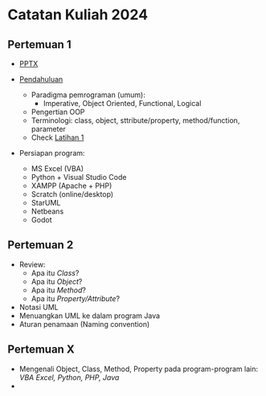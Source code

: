 # Catatan Kuliah 2024

## Pertemuan 1
- [PPTX](pptx/pbo-pertemuan-1.pptx)
- [Pendahuluan](01-pendahuluan.md)
  - Paradigma pemrograman (umum):
    - Imperative, Object Oriented, Functional, Logical
  - Pengertian OOP
  - Terminologi: class, object, sttribute/property, method/function, parameter
  - Check [Latihan 1](latihan/latihan-01.md)

- Persiapan program:
  - MS Excel (VBA)
  - Python + Visual Studio Code
  - XAMPP (Apache + PHP)
  - Scratch (online/desktop)
  - StarUML
  - Netbeans
  - Godot

## Pertemuan 2
- Review:
  - Apa itu _Class_?
  - Apa itu _Object_?
  - Apa itu _Method_?
  - Apa itu _Property/Attribute_?
- Notasi UML
- Menuangkan UML ke dalam program Java
- Aturan penamaan (Naming convention)

## Pertemuan X
- Mengenali Object, Class, Method, Property pada program-program lain: _VBA Excel, Python, PHP, Java_
- 